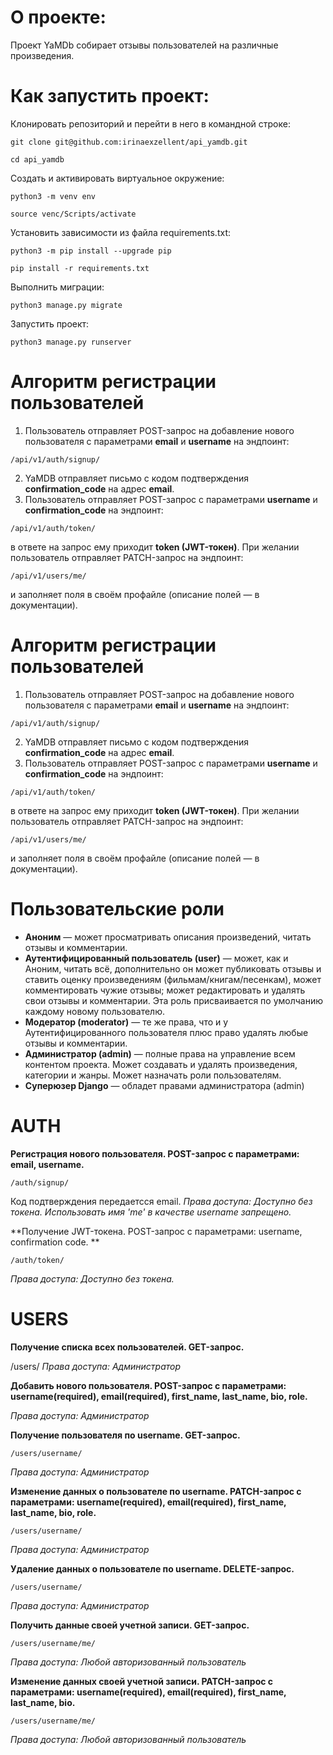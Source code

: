 # О проекте:

Проект YaMDb собирает отзывы пользователей на различные произведения.

# Как запустить проект:

Клонировать репозиторий и перейти в него в командной строке:

```
git clone git@github.com:irinaexzellent/api_yamdb.git
```

```
cd api_yamdb
```
Cоздать и активировать виртуальное окружение:

```
python3 -m venv env
```
```
source venc/Scripts/activate
```

Установить зависимости из файла requirements.txt:

```
python3 -m pip install --upgrade pip
```
```
pip install -r requirements.txt
```
Выполнить миграции:
```
python3 manage.py migrate
```

Запустить проект:
```
python3 manage.py runserver
```
# Алгоритм регистрации пользователей
1. Пользователь отправляет POST-запрос на добавление нового пользователя с параметрами **email** и **username** на эндпоинт:
```
/api/v1/auth/signup/
```
2. YaMDB отправляет письмо с кодом подтверждения **confirmation_code** на адрес **email**.
3. Пользователь отправляет POST-запрос с параметрами **username** и **confirmation_code** на эндпоинт:
```
/api/v1/auth/token/
```
в ответе на запрос ему приходит **token (JWT-токен)**.
При желании пользователь отправляет PATCH-запрос на эндпоинт:
```
/api/v1/users/me/ 
```
и заполняет поля в своём профайле (описание полей — в документации).

# Алгоритм регистрации пользователей

1. Пользователь отправляет POST-запрос на добавление нового пользователя с параметрами **email** и **username** на эндпоинт:
```
/api/v1/auth/signup/
```
2. YaMDB отправляет письмо с кодом подтверждения **confirmation_code** на адрес **email**.
3. Пользователь отправляет POST-запрос с параметрами **username** и **confirmation_code** на эндпоинт:
```
/api/v1/auth/token/
```
в ответе на запрос ему приходит **token (JWT-токен)**.
При желании пользователь отправляет PATCH-запрос на эндпоинт:
```
/api/v1/users/me/ 
```
и заполняет поля в своём профайле (описание полей — в документации).

# Пользовательские роли

+ **Аноним** — может просматривать описания произведений, читать отзывы и комментарии.
+ **Аутентифицированный пользователь (user)** — может, как и Аноним, читать всё, дополнительно он может публиковать отзывы и ставить оценку произведениям (фильмам/книгам/песенкам), может комментировать чужие отзывы; может редактировать и удалять свои отзывы и комментарии. Эта роль присваивается по умолчанию каждому новому пользователю.
+ **Модератор (moderator)** — те же права, что и у Аутентифицированного пользователя плюс право удалять любые отзывы и комментарии.
+ **Администратор (admin)** — полные права на управление всем контентом проекта. Может создавать и удалять произведения, категории и жанры. Может назначать роли пользователям.
+ **Суперюзер Django** — обладет правами администратора (admin)

# AUTH

**Регистрация нового пользователя. POST-запрос с параметрами: email, username.**
```
/auth/signup/
```
Код подтверждения передаетсся email.
*Права доступа: Доступно без токена. Использовать имя 'me' в качестве username запрещено.*

**Получение JWT-токена. POST-запрос с параметрами: username, confirmation code. **
```
/auth/token/
```
*Права доступа: Доступно без токена.*

# USERS

**Получение списка всех пользователей. GET-запрос.**

/users/
*Права доступа: Администратор*

**Добавить нового пользователя. POST-запрос с параметрами: username(required), email(required), first_name, last_name, bio, role.**

*Права доступа: Администратор*

**Получение пользователя по username. GET-запрос.**
```
/users/username/
```
*Права доступа: Администратор*

**Изменение данных о пользователе по username. PATCH-запрос с параметрами: username(required), email(required), first_name, last_name, bio, role.**
```
/users/username/
```
*Права доступа: Администратор*

**Удаление данных о пользователе по username. DELETE-запрос.**
```
/users/username/
```
*Права доступа: Администратор*

**Получить данные своей учетной записи. GET-запрос.**
```
/users/username/me/
```
*Права доступа: Любой авторизованный пользователь*

**Изменение данных своей учетной записи. PATCH-запрос с параметрами: username(required), email(required), first_name, last_name, bio.**
```
/users/username/me/
```
*Права доступа: Любой авторизованный пользователь*
